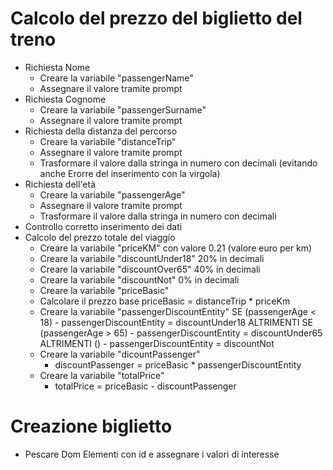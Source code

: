 # Calcolo del prezzo del biglietto del treno

- Richiesta Nome
    - Creare la variabile "passengerName"
    - Assegnare il valore tramite prompt
- Richiesta Cognome
    - Creare la variabile "passengerSurname"
    - Assegnare il valore tramite prompt
- Richiesta della distanza del percorso
    - Creare la variabile "distanceTrip"
    - Assegnare il valore tramite prompt
    - Trasformare il valore dalla stringa in numero con decimali (evitando anche Erorre del inserimento con la virgola)
- Richiesta dell'età 
    - Creare la variabile "passengerAge" 
    - Assegnare il valore tramite prompt
    - Trasformare il valore dalla stringa in numero con decimali
- Controllo corretto inserimento dei dati
- Calcolo del prezzo totale del viaggio
    - Creare la variabile "priceKM" con valore 0.21 (valore euro per km)
    - Creare la variabile "discountUnder18" 20% in decimali
    - Creare la variabile "discountOver65" 40% in decimali
    - Creare la variabile "discountNot" 0% in decimali
    - Creare la variabile "priceBasic"
    - Calcolare il prezzo base 
        priceBasic = distanceTrip * priceKm
    - Creare la variabile "passengerDiscountEntity"
        SE (passengerAge < 18) 
            - passengerDiscountEntity = discountUnder18
        ALTRIMENTI SE (passengerAge > 65) 
            - passengerDiscountEntity = discountUnder65
        ALTRIMENTI () 
            - passengerDiscountEntity = discountNot
    - Creare la variabile "dicountPassenger"
        - discountPassenger = priceBasic * passengerDiscountEntity
    - Creare la variabile "totalPrice"
        - totalPrice = priceBasic - discountPassenger

# Creazione biglietto

- Pescare Dom Elementi con id e assegnare i valori di interesse